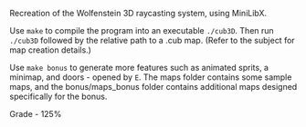 Recreation of the Wolfenstein 3D raycasting system, using MiniLibX.

Use `make` to compile the program into an executable `./cub3D`. Then run `./cub3D` followed by the relative path to a .cub map. (Refer to the subject for map creation details.)

Use `make bonus` to generate more features such as animated sprits, a minimap, and doors - opened by `E`.
The maps folder contains some sample maps, and the bonus/maps_bonus folder contains additional maps designed specifically for the bonus.

Grade - 125%
